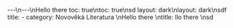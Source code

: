 ---\n---\nHello there
toc: true\ntoc: true\nsd
layout: dark\nlayout: dark\nsdf
title: -
category: Novověká Literatura \nHello there \ntitle: llo there \nsd
